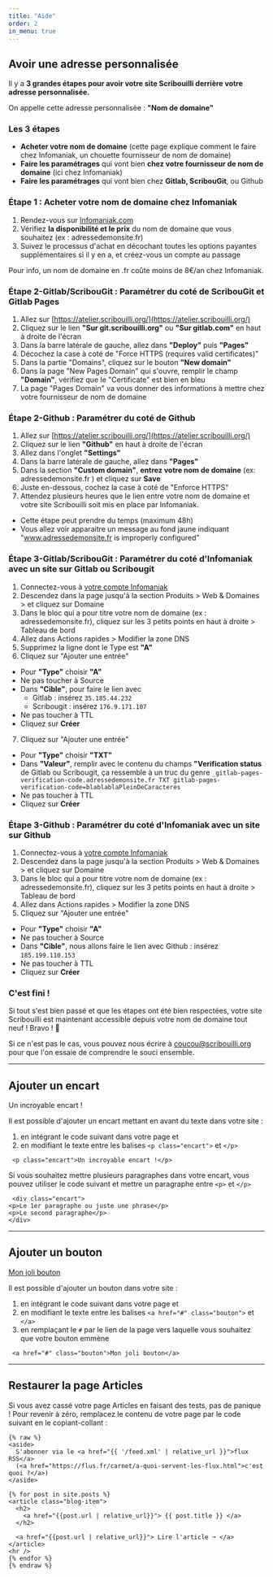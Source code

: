 ```yaml
---
title: "Aide"
order: 2
in_menu: true
---
```


## Avoir une adresse personnalisée

Il y a **3 grandes étapes pour avoir votre site Scribouilli derrière votre adresse personnalisée.**

On appelle cette adresse personnalisée : **"Nom de domaine"**

### Les 3 étapes

- **Acheter votre nom de domaine** (cette page explique comment le faire chez Infomaniak, un chouette fournisseur de nom de domaine)
- **Faire les paramétrages** qui vont bien **chez votre fournisseur de nom de domaine** (ici chez Infomaniak)
- **Faire les paramétrages** qui vont bien chez **Gitlab, ScribouGit**, ou Github

### Étape 1 : Acheter votre nom de domaine chez Infomaniak

1. Rendez-vous sur [Infomaniak.com](https://www.infomaniak.com/fr)
2. Vérifiez **la disponibilité et le prix** du nom de domaine que vous souhaitez (ex&nbsp;:&nbsp;adressedemonsite.fr)
3. Suivez le processus d'achat en décochant toutes les options payantes supplémentaires si il y en a, et créez-vous un compte au passage

Pour info, un nom de domaine en .fr coûte moins de 8€/an chez Infomaniak.

### Étape 2-Gitlab/ScribouGit : Paramétrer du coté de ScribouGit et Gitlab Pages

1. Allez sur [https://atelier.scribouilli.org/](https://atelier.scribouilli.org/)
2. Cliquez sur le lien **"Sur git.scribouilli.org"** ou **"Sur gitlab.com"** en haut à droite de l'écran
3. Dans la barre latérale de gauche, allez dans **"Deploy"** puis **"Pages"**
4. Décochez la case à coté de "Force HTTPS (requires valid certificates)"
5. Dans la partie "Domains", cliquez sur le bouton **"New domain"**
6. Dans la page "New Pages Domain" qui s'ouvre, remplir le champ **"Domain"**, vérifiez que le "Certificate" est bien en bleu
7. La page "Pages Domain" va vous donner des informations à mettre chez votre fournisseur de nom de domaine

### Étape 2-Github : Paramétrer du coté de Github

1. Allez sur [https://atelier.scribouilli.org/](https://atelier.scribouilli.org/)
2. Cliquez sur le lien **"Github"** en haut à droite de l'écran
3. Allez dans l'onglet **"Settings"**
4. Dans la barre latérale de gauche, allez dans **"Pages"**
5. Dans la section **"Custom domain"**, **entrez votre nom de domaine** (ex: adressedemonsite.fr ) et cliquez sur **Save**
6. Juste en-dessous, cochez la case à coté de "Enforce HTTPS"
7. Attendez plusieurs heures que le lien entre votre nom de domaine et votre site Scribouilli soit mis en place par Infomaniak.
  - Cette étape peut prendre du temps (maximum 48h)
  - Vous allez voir apparaitre un message au fond jaune indiquant "www.adressedemonsite.fr is improperly configured"

### Étape 3-Gitlab/ScribouGit : Paramétrer du coté d'Infomaniak avec un site sur Gitlab ou Scribougit

1. Connectez-vous à [votre compte Infomaniak](https://login.infomaniak.com/)
2. Descendez dans la page jusqu'à la section Produits > Web & Domaines > et cliquez sur Domaine
3. Dans le bloc qui a pour titre votre nom de domaine (ex : adressedemonsite.fr), cliquez sur les 3 petits points en haut à droite > Tableau de bord
4. Allez dans Actions rapides > Modifier la zone DNS
5. Supprimez la ligne dont le Type est **"A"**
6. Cliquez sur "Ajouter une entrée"
  - Pour **"Type"** choisir **"A"**
  - Ne pas toucher à Source
  - Dans **"Cible"**, pour faire le lien avec
    - Gitlab : insérez `35.185.44.232`
    - Scribougit : insérez `176.9.171.107`
  - Ne pas toucher à TTL
  - Cliquez sur **Créer**
7. Cliquez sur "Ajouter une entrée"
  - Pour **"Type"** choisir **"TXT"**
  - Dans **"Valeur"**, remplir avec le contenu du champs **"Verification status** de Gitlab ou Scribougit, ça ressemble à un truc du genre `_gitlab-pages-verification-code.adressedemonsite.fr TXT gitlab-pages-verification-code=blablablaPleinDeCaracteres`
  - Ne pas toucher à TTL
  - Cliquez sur **Créer**

### Étape 3-Github : Paramétrer du coté d'Infomaniak avec un site sur Github

1. Connectez-vous à [votre compte Infomaniak](https://login.infomaniak.com/)
2. Descendez dans la page jusqu'à la section Produits > Web & Domaines > et cliquez sur Domaine
3. Dans le bloc qui a pour titre votre nom de domaine (ex : adressedemonsite.fr), cliquez sur les 3 petits points en haut à droite > Tableau de bord
4. Allez dans Actions rapides > Modifier la zone DNS
5. Cliquez sur "Ajouter une entrée"
  - Pour **"Type"** choisir **"A"**
  - Ne pas toucher à Source
  - Dans **"Cible"**, nous allons faire le lien avec Github : insérez ```185.199.110.153```
  - Ne pas toucher à TTL
  - Cliquez sur **Créer**

  

### C'est fini !

Si tout s'est bien passé et que les étapes ont été bien respectées, votre site Scribouilli est maintenant accessible depuis votre nom de domaine tout neuf ! Bravo ! 🎉

Si ce n'est pas le cas, vous pouvez nous écrire à [coucou@scribouilli.org](mailto:coucou@scribouilli.org) pour que l'on essaie de comprendre le souci ensemble.


---
## Ajouter un encart

 <p class="encart">Un incroyable encart !</p>

Il est possible d'ajouter un encart mettant en avant du texte dans votre site : 
1. en  intégrant le code suivant dans votre page et
2. en modifiant le texte entre les balises `<p class="encart">` et `</p>`

```
 <p class="encart">Un incroyable encart !</p>

```

Si vous souhaitez mettre plusieurs paragraphes dans votre encart, vous pouvez utiliser le code suivant et mettre un paragraphe entre `<p>` et `</p>`

```
 <div class="encart">
<p>Le 1er paragraphe ou juste une phrase</p>
<p>Le second paragraphe</p>
</div>
```

---

## Ajouter un bouton

 <a href="#" class="bouton">Mon joli bouton</a>

Il est possible d'ajouter un bouton dans votre site : 
1. en  intégrant le code suivant dans votre page et
2. en modifiant le texte entre les balises `<a href="#" class="bouton">` et `</a>`
3. en remplaçant le `#` par le lien de la page vers laquelle vous souhaitez que votre bouton emmène

```
 <a href="#" class="bouton">Mon joli bouton</a>
```

---

## Restaurer la page Articles

Si vous avez cassé votre page Articles en faisant des tests, pas de panique !
Pour revenir à zéro, remplacez le contenu de votre page par le code suivant en le copiant-collant :

```
{% raw %}
<aside>
  S'abonner via le <a href="{{ '/feed.xml' | relative_url }}">flux RSS</a>
  (<a href="https://flus.fr/carnet/a-quoi-servent-les-flux.html">c'est quoi ?</a>)
</aside>

{% for post in site.posts %}
<article class="blog-item">
  <h2>
    <a href="{{post.url | relative_url}}"> {{ post.title }} </a>
  </h2>

  <a href="{{post.url | relative_url}}"> Lire l'article ➞ </a>
</article>
<hr />
{% endfor %}
{% endraw %}
```


